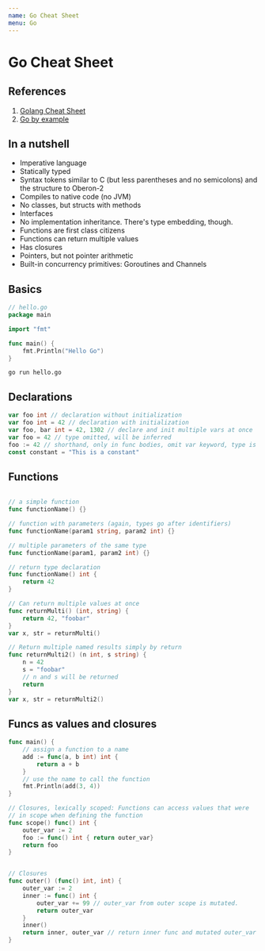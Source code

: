 ```yaml
---
name: Go Cheat Sheet
menu: Go
---
```


# Go Cheat Sheet

## References

1. [Golang Cheat Sheet](https://github.com/a8m/go-lang-cheat-sheet)
2. [Go by example](https://hackernoon.com/time-to-go-learning-golang-through-examples-480a90c5e7f9)

## In a nutshell

- Imperative language
- Statically typed
- Syntax tokens similar to C (but less parentheses and no semicolons) and the structure to Oberon-2
- Compiles to native code (no JVM)
- No classes, but structs with methods
- Interfaces
- No implementation inheritance. There's type embedding, though.
- Functions are first class citizens
- Functions can return multiple values
- Has closures
- Pointers, but not pointer arithmetic
- Built-in concurrency primitives: Goroutines and Channels

## Basics

```go
// hello.go
package main

import "fmt"

func main() {
    fmt.Println("Hello Go")
}
```

```shell
go run hello.go
```

## Declarations

```go
var foo int // declaration without initialization
var foo int = 42 // declaration with initialization
var foo, bar int = 42, 1302 // declare and init multiple vars at once
var foo = 42 // type omitted, will be inferred
foo := 42 // shorthand, only in func bodies, omit var keyword, type is always implicit
const constant = "This is a constant"
```

## Functions

```go

// a simple function
func functionName() {}

// function with parameters (again, types go after identifiers)
func functionName(param1 string, param2 int) {}

// multiple parameters of the same type
func functionName(param1, param2 int) {}

// return type declaration
func functionName() int {
    return 42
}

// Can return multiple values at once
func returnMulti() (int, string) {
    return 42, "foobar"
}
var x, str = returnMulti()

// Return multiple named results simply by return
func returnMulti2() (n int, s string) {
    n = 42
    s = "foobar"
    // n and s will be returned
    return
}
var x, str = returnMulti2()
```

## Funcs as values and closures

```go
func main() {
    // assign a function to a name
    add := func(a, b int) int {
        return a + b
    }
    // use the name to call the function
    fmt.Println(add(3, 4))
}

// Closures, lexically scoped: Functions can access values that were
// in scope when defining the function
func scope() func() int {
    outer_var := 2
    foo := func() int { return outer_var}
    return foo
}


// Closures
func outer() (func() int, int) {
    outer_var := 2
    inner := func() int {
        outer_var += 99 // outer_var from outer scope is mutated.
        return outer_var
    }
    inner()
    return inner, outer_var // return inner func and mutated outer_var 101
}
```
